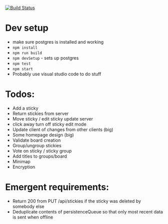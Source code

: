 [![Build Status](https://travis-ci.org/mlawrie/sticky-board.svg?branch=master)](https://travis-ci.org/mlawrie/sticky-board)

# Dev setup
- make sure postgres is installed and working
- `npm install`
- `npm run build`
- `npm devSetup` - sets up postgres
- `npm test`
- `npm start`
- Probably use visual studio code to do stuff

# Todos:
- Add a sticky
- Return stickies from server
- Move sticky / edit sticky update server
- click away turn off sticky edit mode
- Update client of changes from other clients (big)
- Some homepage design (big)
- Validate board creation
- Group/ungroup stickies
- Vote on sticky / sticky group
- Add titles to groups/board
- Minimap
- Encryption

# Emergent requirements:
- Return 200 from PUT /api/stickies if the sticky was deleted by somebody else
- Deduplicate contents of persistenceQueue so that only most recent data is sent when offline


